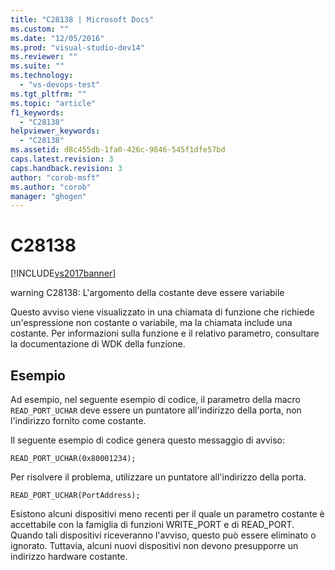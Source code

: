 ```yaml
---
title: "C28138 | Microsoft Docs"
ms.custom: ""
ms.date: "12/05/2016"
ms.prod: "visual-studio-dev14"
ms.reviewer: ""
ms.suite: ""
ms.technology: 
  - "vs-devops-test"
ms.tgt_pltfrm: ""
ms.topic: "article"
f1_keywords: 
  - "C28138"
helpviewer_keywords: 
  - "C28138"
ms.assetid: d8c455db-1fa0-426c-9846-545f1dfe57bd
caps.latest.revision: 3
caps.handback.revision: 3
author: "corob-msft"
ms.author: "corob"
manager: "ghogen"
---
```

# C28138
[!INCLUDE[vs2017banner](../code-quality/includes/vs2017banner.md)]

warning C28138: L'argomento della costante deve essere variabile  
  
 Questo avviso viene visualizzato in una chiamata di funzione che richiede un'espressione non costante o variabile, ma la chiamata include una costante.  Per informazioni sulla funzione e il relativo parametro, consultare la documentazione di WDK della funzione.  
  
## Esempio  
 Ad esempio, nel seguente esempio di codice, il parametro della macro `READ_PORT_UCHAR` deve essere un puntatore all'indirizzo della porta, non l'indirizzo fornito come costante.  
  
 Il seguente esempio di codice genera questo messaggio di avviso:  
  
```  
READ_PORT_UCHAR(0x80001234);  
```  
  
 Per risolvere il problema, utilizzare un puntatore all'indirizzo della porta.  
  
```  
READ_PORT_UCHAR(PortAddress);  
```  
  
 Esistono alcuni dispositivi meno recenti per il quale un parametro costante è accettabile con la famiglia di funzioni WRITE\_PORT e di READ\_PORT.  Quando tali dispositivi riceveranno l'avviso, questo può essere eliminato o ignorato.  Tuttavia, alcuni nuovi dispositivi non devono presupporre un indirizzo hardware costante.